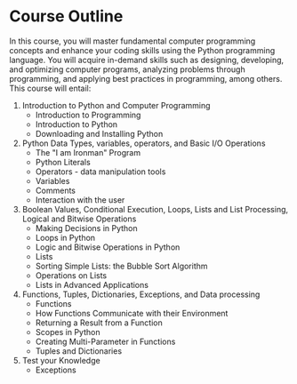 # Course Outline

In this course, you will master fundamental computer programming concepts and enhance your coding skills using the Python programming language. You will acquire in-demand skills such as designing, developing, and optimizing computer programs, analyzing problems through programming, and applying best practices in programming, among others.
This course will entail:
1. Introduction to Python and Computer Programming
   - Introduction to Programming
   - Introduction to Python
   - Downloading and Installing Python
2. Python Data Types, variables, operators, and Basic I/O Operations
   - The "I am Ironman" Program
   - Python Literals
   - Operators - data manipulation tools
   - Variables
   - Comments
   - Interaction with the user
3. Boolean Values, Conditional Execution, Loops, Lists and List Processing, Logical and Bitwise Operations
   - Making Decisions in Python
   - Loops in Python
   - Logic and Bitwise Operations in Python
   - Lists
   - Sorting Simple Lists: the Bubble Sort Algorithm
   - Operations on Lists
   - Lists in Advanced Applications
4. Functions, Tuples, Dictionaries, Exceptions, and Data processing
   - Functions
   - How Functions Communicate with their Environment
   - Returning a Result from a Function
   - Scopes in Python
   - Creating Multi-Parameter in Functions
   - Tuples and Dictionaries
5. Test your Knowledge
   - Exceptions
